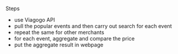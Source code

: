 Steps

- use Viagogo API
- pull the popular events and then carry out search for each event
- repeat the same for other merchants
- for each event, aggregate and compare the price
- put the aggregate result in webpage